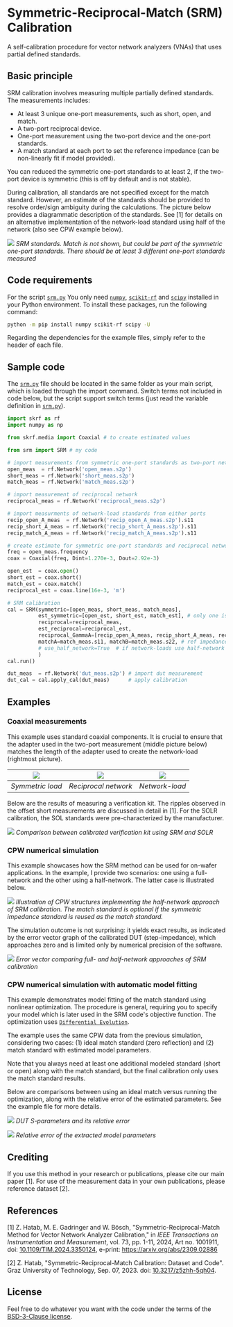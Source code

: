 # Symmetric-Reciprocal-Match (SRM) Calibration

A self-calibration procedure for vector network analyzers (VNAs) that uses partial defined standards.

## Basic principle

SRM calibration involves measuring multiple partially defined standards. The measurements includes:

- At least 3 unique one-port measurements, such as short, open, and match.
- A two-port reciprocal device.
- One-port measurement using the two-port device and the one-port standards.
- A match standard at each port to set the reference impedance (can be non-linearly fit if model provided).

You can reduced the symmetric one-port standards to at least 2, if the two-port device is symmetric (this is off by default and is not stable).

During calibration, all standards are not specified except for the match standard. However, an estimate of the standards should be provided to resolve order/sign ambiguity during the calculations. The picture below provides a diagrammatic description of the standards. See [1] for details on an alternative implementation of the network-load standard using half of the network (also see CPW example below).

![](Images/srm_standards_definition.png)
_SRM standards. Match is not shown, but could be part of the symmetric one-port standards. There should be at least 3 different one-port standards measured_

## Code requirements

For the script [`srm.py`][srm] You only need [`numpy`](https://github.com/numpy/numpy), [`scikit-rf`](https://github.com/scikit-rf/scikit-rf) and [`scipy`](https://github.com/scipy/scipy) installed in your Python environment. To install these packages, run the following command:

```bash
python -m pip install numpy scikit-rf scipy -U
```

Regarding the dependencies for the example files, simply refer to the header of each file.

## Sample code

The [`srm.py`][srm] file should be located in the same folder as your main script, which is loaded through the import command. Switch terms not included in code below, but the script support switch terms (just read the variable definition in [`srm.py`][srm]).

```python
import skrf as rf
import numpy as np

from skrf.media import Coaxial # to create estimated values

from srm import SRM # my code

# import measurements from symmetric one-port standards as two-port networks
open_meas  = rf.Network('open_meas.s2p')
short_meas = rf.Network('short_meas.s2p')
match_meas = rf.Network('match_meas.s2p')

# import measurement of reciprocal network
reciprocal_meas = rf.Network('reciprocal_meas.s2p')

# import measurments of network-load standards from either ports
recip_open_A_meas  = rf.Network('recip_open_A_meas.s2p').s11
recip_short_A_meas = rf.Network('recip_short_A_meas.s2p').s11
recip_match_A_meas = rf.Network('recip_match_A_meas.s2p').s11

# create estimate for symmetric one-port standards and reciprocal network
freq = open_meas.frequency
coax = Coaxial(freq, Dint=1.270e-3, Dout=2.92e-3)

open_est  = coax.open()
short_est = coax.short()
match_est = coax.match()
reciprocal_est = coax.line(16e-3, 'm')

# SRM calibration
cal = SRM(symmetric=[open_meas, short_meas, match_meas], 
          est_symmetric=[open_est, short_est, match_est], # only one is required (at best open or short) 
          reciprocal=reciprocal_meas,
          est_reciprocal=reciprocal_est,
          reciprocal_GammaA=[recip_open_A_meas, recip_short_A_meas, recip_match_A_meas], 
          matchA=match_meas.s11, matchB=match_meas.s22, # ref impedance is now defined to the match standard
          # use_half_network=True  # if network-loads use half-network approach
          )
cal.run()

dut_meas  = rf.Network('dut_meas.s2p') # import dut measurement
dut_cal = cal.apply_cal(dut_meas)      # apply calibration
```

## Examples

### Coaxial measurements

This example uses standard coaxial components. It is crucial to ensure that the adapter used in the two-port measurement (middle picture below) matches the length of the adapter used to create the network-load (rightmost picture).

![](./Images/load.png) | ![](./Images/adapter.png) | ![](./Images/adapter_load.png)
:-: | :-: | :-:
_Symmetric load_ | _Reciprocal network_ | _Network-load_

Below are the results of measuring a verification kit. The ripples observed in the offset short measurements are discussed in detail in [1]. For the SOLR calibration, the SOL standards were pre-characterized by the manufacturer.

![](./Images/srm_solr_comparison.png)
_Comparison between calibrated verification kit using SRM and SOLR_

### CPW numerical simulation

This example showcases how the SRM method can be used for on-wafer applications. In the example, I provide two scenarios: one using a full-network and the other using a half-network. The latter case is illustrated below.

![](./Images/cpw_example.png)
_Illustration of CPW structures implementing the half-network approach of SRM calibration. The match standard is optional if the symmetric impedance standard is reused as the match standard._

The simulation outcome is not surprising: it yields exact results, as indicated by the error vector graph of the calibrated DUT (step-impedance), which approaches zero and is limited only by numerical precision of the software.

![](./Images/cpw_error.jpg)
_Error vector comparing full- and half-network approaches of SRM calibration_

### CPW numerical simulation with automatic model fitting

This example demonstrates model fitting of the match standard using nonlinear optimization. The procedure is general, requiring you to specify your model which is later used in the SRM code's objective function. The optimization uses [`Differential Evolution`](https://docs.scipy.org/doc/scipy/reference/generated/scipy.optimize.differential_evolution.html).

The example uses the same CPW data from the previous simulation, considering two cases: (1) ideal match standard (zero reflection) and (2) match standard with estimated model parameters.

Note that you always need at least one additional modeled standard (short or open) along with the match standard, but the final calibration only uses the match standard results.

Below are comparisons between using an ideal match versus running the optimization, along with the relative error of the estimated parameters. See the example file for more details.

![](./Images/numerical_simulation_DUT.jpg)
_DUT S-parameters and its relative error_

![](./Images/error_in_parameters.jpg)
_Relative error of the extracted model parameters_

## Crediting

If you use this method in your research or publications, please cite our main paper [1]. For use of the measurement data in your own publications, please reference dataset [2].

## References

[1] Z. Hatab, M. E. Gadringer and W. Bösch, "Symmetric-Reciprocal-Match Method for Vector Network Analyzer Calibration," in _IEEE Transactions on Instrumentation and Measurement_, vol. 73, pp. 1-11, 2024, Art no. 1001911, doi: [10.1109/TIM.2024.3350124](https://doi.org/10.1109/TIM.2024.3350124), e-print: <https://arxiv.org/abs/2309.02886>

[2] Z. Hatab, "Symmetric-Reciprocal-Match Calibration: Dataset and Code". Graz University of Technology, Sep. 07, 2023. doi: [10.3217/z5zhh-5qh04](https://doi.org/10.3217/z5zhh-5qh04).

## License

Feel free to do whatever you want with the code under the terms of the [BSD-3-Clause license](https://github.com/ZiadHatab/srm-calibration/blob/main/LICENSE).

[srm]: https://github.com/ZiadHatab/srm-calibration/blob/main/srm.py
